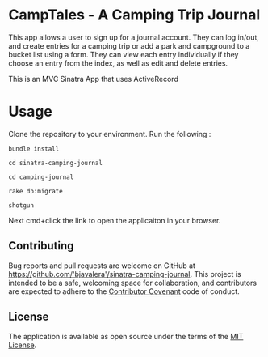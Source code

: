 # CampTales - A Camping Trip Journal 
This app allows a user to sign up for a journal account. They can log in/out, and create entries for a camping trip or add a park and campground to a bucket list using a form. They can view each entry individually if they choose an entry from the index, as well as edit and delete entries.

This is an MVC Sinatra App that uses ActiveRecord

# Usage
Clone the repository to your environment. 
Run the following :
```
bundle install
```
```cd sinatra-camping-journal```

```cd camping-journal```

```rake db:migrate```

```shotgun```
 
 Next cmd+click the link to open the applicaiton in your browser.
 
 ## Contributing

Bug reports and pull requests are welcome on GitHub at https://github.com/'bjavalera'/sinatra-camping-journal. This project is intended to be a safe, welcoming space for collaboration, and contributors are expected to adhere to the [Contributor Covenant](http://contributor-covenant.org) code of conduct.

## License

The application is available as open source under the terms of the [MIT License](https://opensource.org/licenses/MIT).


